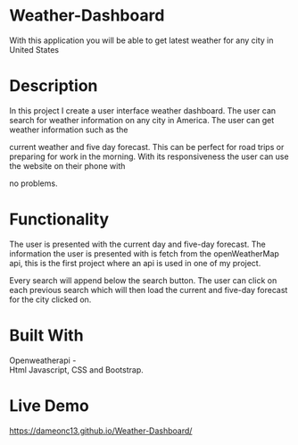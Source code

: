 # Weather-Dashboard

With this application you will be able to get latest weather for any city in United States



# Description 
In this project I  create a user interface weather dashboard. The user can search for weather information on any city in America. The user can get weather information such as the 

current weather and five day forecast. This can be perfect for road trips or preparing for work in the morning. With its responsiveness the user can use the website on their phone with 

no problems. 


# Functionality 

The user is presented  with the current day and five-day forecast. The information the user is presented with is fetch from the openWeatherMap api, this is the first project where 
an api is used in one of my project. 

Every search will append below the search button. The user can click on each previous search which will then load the current and five-day forecast for the city clicked on. 

# Built With 

Openweatherapi -   
Html 
Javascript, 
CSS and Bootstrap.  

# Live Demo

https://dameonc13.github.io/Weather-Dashboard/


